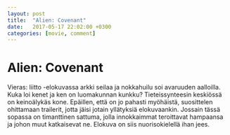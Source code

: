 ```yaml
---
layout: post
title:  "Alien: Covenant"
date:   2017-05-17 22:02:00 +0300
categories: [movie, comment]
---
```


# Alien: Covenant

Vieras: liitto -elokuvassa arkki seilaa ja nokkahuilu soi avaruuden aalloilla. Kuka loi kenet ja ken on luomakunnan kunkku? Tieteissynteesin keskiössä on keinoälykäs kone. Epäillen, että on jo pahasti myöhäistä, suosittelen ohittamaan trailerit, jotta jäisi jotain yllätyksiä elokuvaankin. Jossain tässä sopassa on timanttinen sattuma, jolla innokkaimmat teroittavat hampaansa ja johon muut katkaisevat ne. Elokuva on siis nuorisokielellä ihan jees.

[//]: # "http://www.imdb.com/title/tt2316204/"